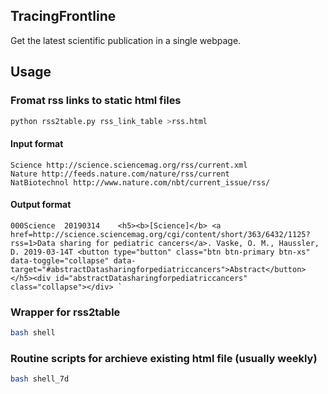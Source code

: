 ## TracingFrontline
Get the latest scientific publication in a single webpage.

## Usage

### Fromat rss links to static html files

```bash
python rss2table.py rss_link_table >rss.html
```

#### Input format

```
Science http://science.sciencemag.org/rss/current.xml
Nature http://feeds.nature.com/nature/rss/current
NatBiotechnol http://www.nature.com/nbt/current_issue/rss/
```

#### Output format

```
000Science	20190314	<h5><b>[Science]</b> <a href=http://science.sciencemag.org/cgi/content/short/363/6432/1125?rss=1>Data sharing for pediatric cancers</a>. Vaske, O. M., Haussler, D. 2019-03-14T <button type="button" class="btn btn-primary btn-xs" data-toggle="collapse" data-target="#abstractDatasharingforpediatriccancers">Abstract</button></h5><div id="abstractDatasharingforpediatriccancers" class="collapse"></div> `
```

### Wrapper for rss2table

```bash
bash shell 
```

### Routine scripts for  archieve existing html file (usually weekly)

```bash
bash shell_7d
```
